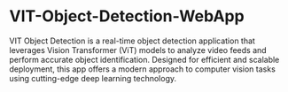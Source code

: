 # VIT-Object-Detection-WebApp
 VIT Object Detection is a real-time object detection application that leverages Vision Transformer (ViT) models to analyze video feeds and perform accurate object identification. Designed for efficient and scalable deployment, this app offers a modern approach to computer vision tasks using cutting-edge deep learning technology.
